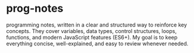 # prog-notes
programming notes, written in a clear and structured way to reinforce key concepts. They cover variables, data types, control structures, loops, functions, and modern JavaScript features (ES6+). My goal is to keep everything concise, well-explained, and easy to review whenever needed.
